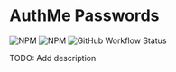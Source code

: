 # AuthMe Passwords

![NPM](https://img.shields.io/npm/l/@mcnp/authme-password)
![NPM](https://img.shields.io/npm/v/@mcnp/authme-password)
![GitHub Workflow Status](https://github.com/MikChanNoPlugins/authme-password/actions/workflows/authme-password.yml/badge.svg)

TODO: Add description
